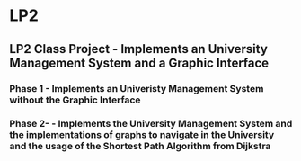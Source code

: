 # LP2
## LP2 Class Project - Implements an University Management System and a Graphic Interface 

### Phase 1 - Implements an Univeristy Management System without the Graphic Interface

### Phase 2- - Implements the University Management System and the implementations of graphs to navigate in the University and the usage of the Shortest Path Algorithm from Dijkstra
